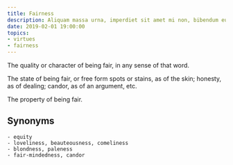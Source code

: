 ```yaml
---
title: Fairness
description: Aliquam massa urna, imperdiet sit amet mi non, bibendum euismod est.
date: 2019-02-01 19:00:00
topics: 
- virtues
- fairness
---
```


The quality or character of being fair, in any sense of that word.

The state of being fair, or free form spots or stains, as of the skin; honesty, as of dealing; candor, as of an argument, etc.

The property of being fair.

## Synonyms
	- equity
	- loveliness, beauteousness, comeliness
	- blondness, paleness
	- fair-mindedness, candor
